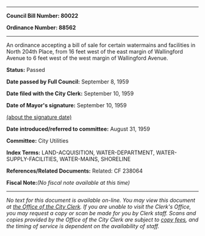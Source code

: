 

********

**Council Bill Number: 80022**
   
**Ordinance Number: 88562**
********

 An ordinance accepting a bill of sale for certain watermains and facilities in North 204th Place, from 16 feet west of the east margin of Wallingford Avenue to 6 feet west of the west margin of Wallingford Avenue.

**Status:** Passed
   
**Date passed by Full Council:** September 8, 1959
   
**Date filed with the City Clerk:** September 10, 1959
   
**Date of Mayor's signature:** September 10, 1959
   
[(about the signature date)](/~public/approvaldate.htm)
   
   
   
**Date introduced/referred to committee:** August 31, 1959
   
**Committee:** City Utilities
   
   
**Index Terms:** LAND-ACQUISITION, WATER-DEPARTMENT, WATER-SUPPLY-FACILITIES, WATER-MAINS, SHORELINE

**References/Related Documents:** Related: CF 238064

**Fiscal Note:**_(No fiscal note available at this time)_
********

_No text for this document is available on-line. You may view this document at [the Office of the City Clerk](http://www.seattle.gov/leg/clerk/contactUs.htm). If you are unable to visit the Clerk's Office, you may request a copy or scan be made for you by Clerk staff. Scans and copies provided by the Office of the City Clerk are subject to [copy fees](http://clerk.seattle.gov/~public/clerkfees.htm), and the timing of service is dependent on the availability of staff._

